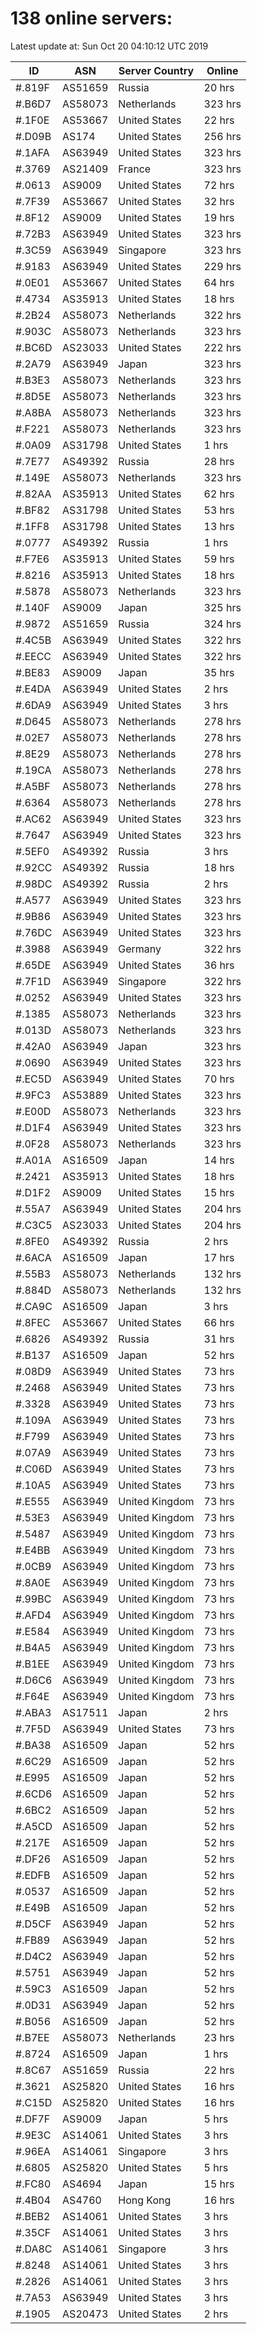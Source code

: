 # 138 online servers:

Latest update at: Sun Oct 20 04:10:12 UTC 2019

| ID | ASN | Server Country | Online |
| -- | --- | -------------- | ------ |
| #.819F | AS51659 | Russia | 20 hrs |
| #.B6D7 | AS58073 | Netherlands | 323 hrs |
| #.1F0E | AS53667 | United States | 22 hrs |
| #.D09B | AS174 | United States | 256 hrs |
| #.1AFA | AS63949 | United States | 323 hrs |
| #.3769 | AS21409 | France | 323 hrs |
| #.0613 | AS9009 | United States | 72 hrs |
| #.7F39 | AS53667 | United States | 32 hrs |
| #.8F12 | AS9009 | United States | 19 hrs |
| #.72B3 | AS63949 | United States | 323 hrs |
| #.3C59 | AS63949 | Singapore | 323 hrs |
| #.9183 | AS63949 | United States | 229 hrs |
| #.0E01 | AS53667 | United States | 64 hrs |
| #.4734 | AS35913 | United States | 18 hrs |
| #.2B24 | AS58073 | Netherlands | 322 hrs |
| #.903C | AS58073 | Netherlands | 323 hrs |
| #.BC6D | AS23033 | United States | 222 hrs |
| #.2A79 | AS63949 | Japan | 323 hrs |
| #.B3E3 | AS58073 | Netherlands | 323 hrs |
| #.8D5E | AS58073 | Netherlands | 323 hrs |
| #.A8BA | AS58073 | Netherlands | 323 hrs |
| #.F221 | AS58073 | Netherlands | 323 hrs |
| #.0A09 | AS31798 | United States | 1 hrs |
| #.7E77 | AS49392 | Russia | 28 hrs |
| #.149E | AS58073 | Netherlands | 323 hrs |
| #.82AA | AS35913 | United States | 62 hrs |
| #.BF82 | AS31798 | United States | 53 hrs |
| #.1FF8 | AS31798 | United States | 13 hrs |
| #.0777 | AS49392 | Russia | 1 hrs |
| #.F7E6 | AS35913 | United States | 59 hrs |
| #.8216 | AS35913 | United States | 18 hrs |
| #.5878 | AS58073 | Netherlands | 323 hrs |
| #.140F | AS9009 | Japan | 325 hrs |
| #.9872 | AS51659 | Russia | 324 hrs |
| #.4C5B | AS63949 | United States | 322 hrs |
| #.EECC | AS63949 | United States | 322 hrs |
| #.BE83 | AS9009 | Japan | 35 hrs |
| #.E4DA | AS63949 | United States | 2 hrs |
| #.6DA9 | AS63949 | United States | 3 hrs |
| #.D645 | AS58073 | Netherlands | 278 hrs |
| #.02E7 | AS58073 | Netherlands | 278 hrs |
| #.8E29 | AS58073 | Netherlands | 278 hrs |
| #.19CA | AS58073 | Netherlands | 278 hrs |
| #.A5BF | AS58073 | Netherlands | 278 hrs |
| #.6364 | AS58073 | Netherlands | 278 hrs |
| #.AC62 | AS63949 | United States | 323 hrs |
| #.7647 | AS63949 | United States | 323 hrs |
| #.5EF0 | AS49392 | Russia | 3 hrs |
| #.92CC | AS49392 | Russia | 18 hrs |
| #.98DC | AS49392 | Russia | 2 hrs |
| #.A577 | AS63949 | United States | 323 hrs |
| #.9B86 | AS63949 | United States | 323 hrs |
| #.76DC | AS63949 | United States | 323 hrs |
| #.3988 | AS63949 | Germany | 322 hrs |
| #.65DE | AS63949 | United States | 36 hrs |
| #.7F1D | AS63949 | Singapore | 322 hrs |
| #.0252 | AS63949 | United States | 323 hrs |
| #.1385 | AS58073 | Netherlands | 323 hrs |
| #.013D | AS58073 | Netherlands | 323 hrs |
| #.42A0 | AS63949 | Japan | 323 hrs |
| #.0690 | AS63949 | United States | 323 hrs |
| #.EC5D | AS63949 | United States | 70 hrs |
| #.9FC3 | AS53889 | United States | 323 hrs |
| #.E00D | AS58073 | Netherlands | 323 hrs |
| #.D1F4 | AS63949 | United States | 323 hrs |
| #.0F28 | AS58073 | Netherlands | 323 hrs |
| #.A01A | AS16509 | Japan | 14 hrs |
| #.2421 | AS35913 | United States | 18 hrs |
| #.D1F2 | AS9009 | United States | 15 hrs |
| #.55A7 | AS63949 | United States | 204 hrs |
| #.C3C5 | AS23033 | United States | 204 hrs |
| #.8FE0 | AS49392 | Russia | 2 hrs |
| #.6ACA | AS16509 | Japan | 17 hrs |
| #.55B3 | AS58073 | Netherlands | 132 hrs |
| #.884D | AS58073 | Netherlands | 132 hrs |
| #.CA9C | AS16509 | Japan | 3 hrs |
| #.8FEC | AS53667 | United States | 66 hrs |
| #.6826 | AS49392 | Russia | 31 hrs |
| #.B137 | AS16509 | Japan | 52 hrs |
| #.08D9 | AS63949 | United States | 73 hrs |
| #.2468 | AS63949 | United States | 73 hrs |
| #.3328 | AS63949 | United States | 73 hrs |
| #.109A | AS63949 | United States | 73 hrs |
| #.F799 | AS63949 | United States | 73 hrs |
| #.07A9 | AS63949 | United States | 73 hrs |
| #.C06D | AS63949 | United States | 73 hrs |
| #.10A5 | AS63949 | United States | 73 hrs |
| #.E555 | AS63949 | United Kingdom | 73 hrs |
| #.53E3 | AS63949 | United Kingdom | 73 hrs |
| #.5487 | AS63949 | United Kingdom | 73 hrs |
| #.E4BB | AS63949 | United Kingdom | 73 hrs |
| #.0CB9 | AS63949 | United Kingdom | 73 hrs |
| #.8A0E | AS63949 | United Kingdom | 73 hrs |
| #.99BC | AS63949 | United Kingdom | 73 hrs |
| #.AFD4 | AS63949 | United Kingdom | 73 hrs |
| #.E584 | AS63949 | United Kingdom | 73 hrs |
| #.B4A5 | AS63949 | United Kingdom | 73 hrs |
| #.B1EE | AS63949 | United Kingdom | 73 hrs |
| #.D6C6 | AS63949 | United Kingdom | 73 hrs |
| #.F64E | AS63949 | United Kingdom | 73 hrs |
| #.ABA3 | AS17511 | Japan | 2 hrs |
| #.7F5D | AS63949 | United States | 73 hrs |
| #.BA38 | AS16509 | Japan | 52 hrs |
| #.6C29 | AS16509 | Japan | 52 hrs |
| #.E995 | AS16509 | Japan | 52 hrs |
| #.6CD6 | AS16509 | Japan | 52 hrs |
| #.6BC2 | AS16509 | Japan | 52 hrs |
| #.A5CD | AS16509 | Japan | 52 hrs |
| #.217E | AS16509 | Japan | 52 hrs |
| #.DF26 | AS16509 | Japan | 52 hrs |
| #.EDFB | AS16509 | Japan | 52 hrs |
| #.0537 | AS16509 | Japan | 52 hrs |
| #.E49B | AS16509 | Japan | 52 hrs |
| #.D5CF | AS63949 | Japan | 52 hrs |
| #.FB89 | AS63949 | Japan | 52 hrs |
| #.D4C2 | AS63949 | Japan | 52 hrs |
| #.5751 | AS63949 | Japan | 52 hrs |
| #.59C3 | AS16509 | Japan | 52 hrs |
| #.0D31 | AS63949 | Japan | 52 hrs |
| #.B056 | AS16509 | Japan | 52 hrs |
| #.B7EE | AS58073 | Netherlands | 23 hrs |
| #.8724 | AS16509 | Japan | 1 hrs |
| #.8C67 | AS51659 | Russia | 22 hrs |
| #.3621 | AS25820 | United States | 16 hrs |
| #.C15D | AS25820 | United States | 16 hrs |
| #.DF7F | AS9009 | Japan | 5 hrs |
| #.9E3C | AS14061 | United States | 3 hrs |
| #.96EA | AS14061 | Singapore | 3 hrs |
| #.6805 | AS25820 | United States | 5 hrs |
| #.FC80 | AS4694 | Japan | 15 hrs |
| #.4B04 | AS4760 | Hong Kong | 16 hrs |
| #.BEB2 | AS14061 | United States | 3 hrs |
| #.35CF | AS14061 | United States | 3 hrs |
| #.DA8C | AS14061 | Singapore | 3 hrs |
| #.8248 | AS14061 | United States | 3 hrs |
| #.2826 | AS14061 | United States | 3 hrs |
| #.7A53 | AS63949 | United States | 3 hrs |
| #.1905 | AS20473 | United States | 2 hrs |


